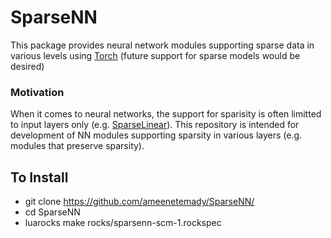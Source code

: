 # SparseNN

This package provides neural network modules supporting sparse data in various levels using [Torch](https://github.com/torch/torch7/blob/master/README.md) (future support for sparse models would be desired)

### Motivation
When it comes to neural networks, the support for sparisity is often limitted to input layers only (e.g. [SparseLinear](https://github.com/torch/nn/blob/master/doc/simple.md#nn.SparseLinear)). This repository is intended for development of NN modules supporting sparsity in various layers (e.g. modules that preserve sparsity).

## To Install
* git clone https://github.com/ameenetemady/SparseNN/
* cd SparseNN
* luarocks make rocks/sparsenn-scm-1.rockspec
